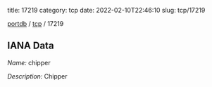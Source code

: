 title: 17219
category: tcp
date: 2022-02-10T22:46:10
slug: tcp/17219

[portdb](/) / [tcp](/category/tcp.html) / 17219


## IANA Data

_Name:_ chipper

_Description:_ Chipper

